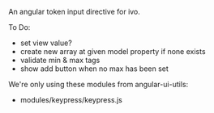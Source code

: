 An angular token input directive for ivo.

To Do:
- set view value?
- create new array at given model property if none exists
- validate min & max tags
- show add button when no max has been set

We're only using these modules from angular-ui-utils:
  - modules/keypress/keypress.js

